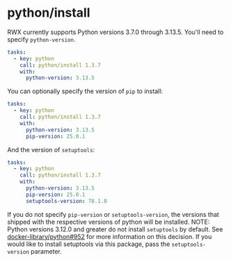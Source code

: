 # python/install

RWX currently supports Python versions 3.7.0 through 3.13.5. You'll need to specify `python-version`.

```yaml
tasks:
  - key: python
    call: python/install 1.3.7
    with:
      python-version: 3.13.5
```

You can optionally specify the version of `pip` to install:

```yaml
tasks:
  - key: python
    call: python/install 1.3.7
    with:
      python-version: 3.13.5
      pip-version: 25.0.1
```

And the version of `setuptools`:

```yaml
tasks:
  - key: python
    call: python/install 1.3.7
    with:
      python-version: 3.13.5
      pip-version: 25.0.1
      setuptools-version: 78.1.0
```

If you do not specify `pip-version` or `setuptools-version`, the versions that shipped with the respective versions of python will be installed.
NOTE: Python versions 3.12.0 and greater do not install `setuptools` by default. See [docker-library/python#952](https://github.com/docker-library/python/issues/952) for more information on this decision. If you would like to install setuptools via this package, pass the `setuptools-version` parameter.
